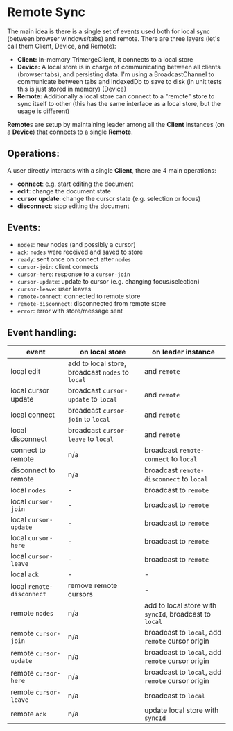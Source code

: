 # Remote Sync


The main idea is there is a single set of events used both for local sync (between browser windows/tabs) and remote. There are three layers (let's call them Client, Device, and Remote):

- **Client:** In-memory TrimergeClient, it connects to a local store
- **Device:** A local store is in charge of communicating between all clients (browser tabs), and persisting data. I'm using a BroadcastChannel to communicate between tabs and IndexedDb to save to disk (in unit tests this is just stored in memory) (Device)
- **Remote:** Additionally a local store can connect to a "remote" store to sync itself to other (this has the same interface as a local store, but the usage is different)

**Remote**s are setup by maintaining leader among all the **Client** instances (on a **Device**) that connects to a single **Remote**.

## Operations:

A user directly interacts with a single **Client**, there are 4 main operations:

- **connect**: e.g. start editing the document
- **edit**: change the document state
- **cursor update**: change the cursor state (e.g. selection or focus)
- **disconnect**: stop editing the document

## Events:

- `nodes`: new nodes (and possibly a cursor)
- `ack`: `nodes` were received and saved to store
- `ready`: sent once on connect after `nodes`
- `cursor-join`: client connects
- `cursor-here`: response to a `cursor-join`
- `cursor-update`: update to cursor (e.g. changing focus/selection)
- `cursor-leave`: user leaves
- `remote-connect`: connected to remote store
- `remote-disconnect`: disconnected from remote store
- `error`: error with store/message sent

## Event handling: 

| event                     | on local store                                   | on leader instance                                     |
| ------------------------- | ------------------------------------------------ | ------------------------------------------------------ |
| local edit                | add to local store, broadcast `nodes` to `local` | and `remote`                                           |
| local cursor update       | broadcast `cursor-update` to `local`             | and `remote`                                           |
| local connect             | broadcast `cursor-join` to `local`               | and `remote`                                           |
| local disconnect          | broadcast `cursor-leave` to `local`              | and `remote`                                           |
| connect to remote         | n/a                                              | broadcast `remote-connect` to `local`                  |
| disconnect to remote      | n/a                                              | broadcast `remote-disconnect` to `local`               |
| local `nodes`             | -                                                | broadcast to `remote`                                  |
| local `cursor-join`       | -                                                | broadcast to `remote`                                  |
| local `cursor-update`     | -                                                | broadcast to `remote`                                  |
| local `cursor-here`       | -                                                | broadcast to `remote`                                  |
| local `cursor-leave`      | -                                                | broadcast to `remote`                                  |
| local `ack`               | -                                                | -                                                      |
| local `remote-disconnect` | remove remote cursors                            | -                                                      |
| remote `nodes`            | n/a                                              | add to local store with `syncId`, broadcast to `local` |
| remote `cursor-join`      | n/a                                              | broadcast to `local`, add `remote` cursor origin       |
| remote `cursor-update`    | n/a                                              | broadcast to `local`, add `remote` cursor origin       |
| remote `cursor-here`      | n/a                                              | broadcast to `local`, add `remote` cursor origin       |
| remote `cursor-leave`     | n/a                                              | broadcast to `local`                                   |
| remote `ack`              | n/a                                              | update local store with `syncId`                       |
